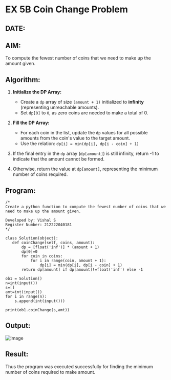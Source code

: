 # EX 5B Coin Change Problem
## DATE:
## AIM:
To compute the fewest number of coins that we need to make up the amount given.


## Algorithm:

1. **Initialize the DP Array:**  
   - Create a `dp` array of size `(amount + 1)` initialized to **infinity** (representing unreachable amounts).  
   - Set `dp[0]` to `0`, as zero coins are needed to make a total of 0.  

2. **Fill the DP Array:**  
   - For each coin in the list, update the `dp` values for all possible amounts from the coin's value to the target amount.  
   - Use the relation: `dp[i] = min(dp[i], dp[i - coin] + 1)`
3. If the final entry in the `dp` array (`dp[amount]`) is still infinity, return -1 to indicate that the amount cannot be formed.
4. Otherwise, return the value at `dp[amount]`, representing the minimum number of coins required.
   

## Program:
```
/*
Create a python function to compute the fewest number of coins that we need to make up the amount given.

Developed by: Vishal S
Register Number: 212222040181
*/

class Solution(object):
   def coinChange(self, coins, amount):
       dp = [float('inf')] * (amount + 1)
       dp[0]=0
       for coin in coins:
           for i in range(coin, amount + 1):
               dp[i] = min(dp[i], dp[i - coin] + 1)
       return dp[amount] if dp[amount]!=float('inf') else -1
      
ob1 = Solution()
n=int(input())
s=[]
amt=int(input())
for i in range(n):
    s.append(int(input()))

print(ob1.coinChange(s,amt))
```

## Output:

![image](https://github.com/user-attachments/assets/6f115770-0bcf-497d-a6b9-a87da8415d2d)


## Result:
Thus the program was executed successfully for finding the minimum number of coins required to make amount.
